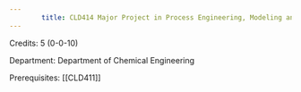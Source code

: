```yaml
---
        title: CLD414 Major Project in Process Engineering, Modeling and Optimization
---
```

Credits: 5 (0-0-10)

Department: Department of Chemical Engineering

Prerequisites: [[CLD411]]

